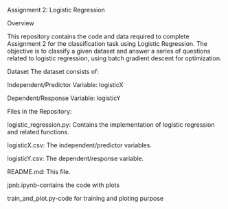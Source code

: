 Assignment 2: Logistic Regression


Overview


This repository contains the code and data required to complete Assignment 2 
for the classification task using Logistic Regression. The objective is to classify 
a given dataset and answer a series of questions related to logistic regression,
using batch gradient descent for optimization.

Dataset
The dataset consists of:

Independent/Predictor Variable: logisticX

Dependent/Response Variable: logisticY

Files in the Repository:

logistic_regression.py: Contains the implementation of logistic regression and related functions.

logisticX.csv: The independent/predictor variables.

logisticY.csv: The dependent/response variable.

README.md: This file.

jpnb.ipynb-contains the code with plots 

train_and_plot.py-code for training and ploting purpose
